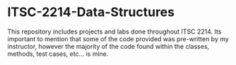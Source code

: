 # ITSC-2214-Data-Structures
This repository includes projects and labs done throughout ITSC 2214.
Its important to mention that some of the code provided was pre-written by my instructor, 
however the majority of the code found within the classes, methods, test cases, etc... is mine.

